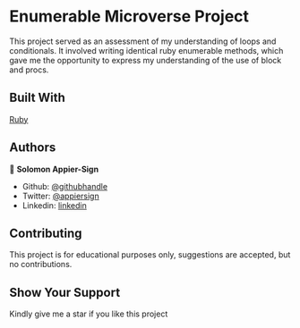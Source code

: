 # Enumerable Microverse Project
This project served as an assessment of my understanding of loops and conditionals.
It involved writing identical ruby enumerable methods, which gave me the opportunity to
express my understanding of the use of block and procs.

## Built With
[Ruby](https://www.ruby-lang.org/en/)

## Authors

👤 **Solomon Appier-Sign**

- Github: [@githubhandle](https://github.com/appiersign)
- Twitter: [@appiersign](https://twitter.com/appiersign)
- Linkedin: [linkedin](https://www.linkedin.com/in/solomon-appier-sign/)

## Contributing

This project is for educational purposes only, suggestions are accepted, but no contributions.

## Show Your Support

Kindly give me a star if you like this project
